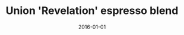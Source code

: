 ---
title:  "Union 'Revelation' espresso blend" # Title goes here
date:   2016-01-01 # Date of post in format YYYY-MM-DD 
categories: beans # Either 'beans' or 'shops'
layout: post # always post

image: /union-revelation-espresso-blend/beans1.jpg # /coffee.jpg is default

purchase-location: "Waitrose" # Shop name
purchase-address: "The Brunswick, Bloomsbury, WC1N 1AF" # Shop address

purchases:
- item: "Beans" # What was purchase (i.e. a latte)  
  volume: "1" # How many (i.e. 1)
  price: "4.90" # How much 1 of the item costs without the £ sign (i.e. 3.50)
---